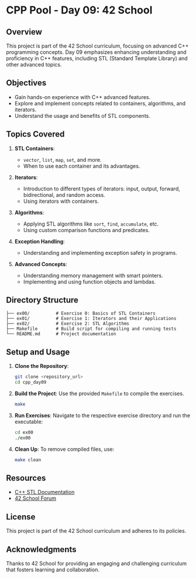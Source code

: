 # CPP Pool - Day 09: 42 School

## Overview
This project is part of the 42 School curriculum, focusing on advanced C++ programming concepts. Day 09 emphasizes enhancing understanding and proficiency in C++ features, including STL (Standard Template Library) and other advanced topics.

## Objectives
- Gain hands-on experience with C++ advanced features.
- Explore and implement concepts related to containers, algorithms, and iterators.
- Understand the usage and benefits of STL components.

## Topics Covered
1. **STL Containers**:
   - `vector`, `list`, `map`, `set`, and more.
   - When to use each container and its advantages.

2. **Iterators**:
   - Introduction to different types of iterators: input, output, forward, bidirectional, and random access.
   - Using iterators with containers.

3. **Algorithms**:
   - Applying STL algorithms like `sort`, `find`, `accumulate`, etc.
   - Using custom comparison functions and predicates.

4. **Exception Handling**:
   - Understanding and implementing exception safety in programs.

5. **Advanced Concepts**:
   - Understanding memory management with smart pointers.
   - Implementing and using function objects and lambdas.

## Directory Structure
```
├── ex00/          # Exercise 0: Basics of STL Containers
├── ex01/          # Exercise 1: Iterators and their Applications
├── ex02/          # Exercise 2: STL Algorithms
├── Makefile       # Build script for compiling and running tests
└── README.md      # Project documentation
```

## Setup and Usage
1. **Clone the Repository**:
   ```bash
   git clone <repository_url>
   cd cpp_day09
   ```

2. **Build the Project**:
   Use the provided `Makefile` to compile the exercises.
   ```bash
   make
   ```

3. **Run Exercises**:
   Navigate to the respective exercise directory and run the executable:
   ```bash
   cd ex00
   ./ex00
   ```

4. **Clean Up**:
   To remove compiled files, use:
   ```bash
   make clean
   ```



## Resources
- [C++ STL Documentation](https://en.cppreference.com/w/cpp/standard_library)
- [42 School Forum](https://forum.42.fr/)

## License
This project is part of the 42 School curriculum and adheres to its policies.

## Acknowledgments
Thanks to 42 School for providing an engaging and challenging curriculum that fosters learning and collaboration.

